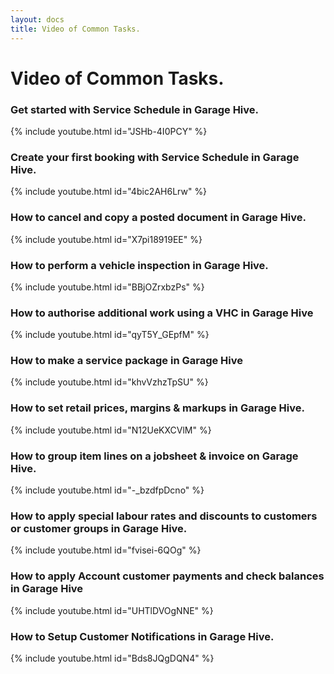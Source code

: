 ```yaml
---
layout: docs
title: Video of Common Tasks. 
---
```


#   Video of Common Tasks.

### Get started with Service Schedule in Garage Hive.

{% include youtube.html id="JSHb-4I0PCY" %}

### Create your first booking with Service Schedule in Garage Hive.

{% include youtube.html id="4bic2AH6Lrw" %}

### How to cancel and copy a posted document in Garage Hive. 

{% include youtube.html id="X7pi18919EE" %}

### How to perform a vehicle inspection in Garage Hive.

{% include youtube.html id="BBjOZrxbzPs" %}

### How to authorise additional work using a VHC in Garage Hive

{% include youtube.html id="qyT5Y_GEpfM" %}

### How to make a service package in Garage Hive

{% include youtube.html id="khvVzhzTpSU" %}

### How to set retail prices, margins & markups in Garage Hive. 

{% include youtube.html id="N12UeKXCVlM" %}

### How to group item lines on a jobsheet & invoice on Garage Hive.

{% include youtube.html id="-_bzdfpDcno" %}

### How to apply special labour rates and discounts to customers or customer groups in Garage Hive. 

{% include youtube.html id="fvisei-6QOg" %}

### How to apply Account customer payments and check balances in Garage Hive

{% include youtube.html id="UHTlDVOgNNE" %}

### How to Setup Customer Notifications in Garage Hive. 

{% include youtube.html id="Bds8JQgDQN4" %}




